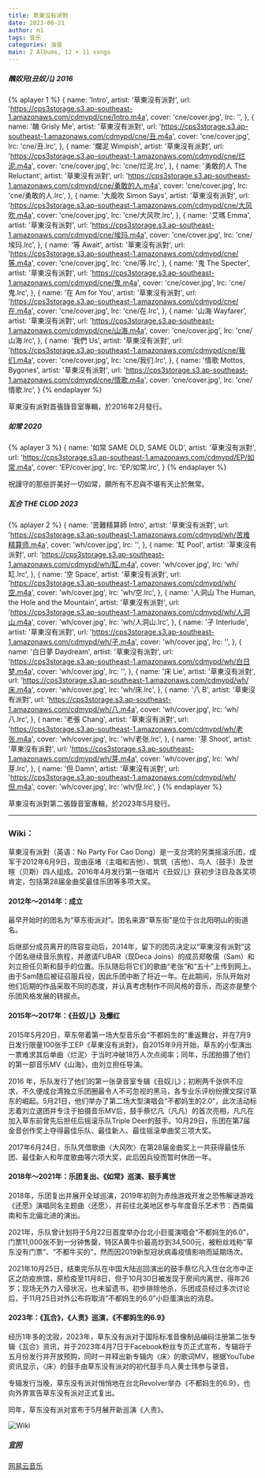 ```yaml
---
title: 草東沒有派對 
date: 2023-06-21
author: m1
tags: 音乐
categories: 浊音
main: 2 Albums, 12 + 11 songs
---
```


##### 醜奴兒(丑奴儿)  2016

{% aplayer 1 %}
{
name: 'Intro',
artist: '草東沒有派對',
url: 'https://cps3storage.s3.ap-southeast-1.amazonaws.com/cdmypd/cne/Intro.m4a',
cover: 'cne/cover.jpg',
lrc: '',
},
{
name: '醜 Grisly Me',
artist: '草東沒有派對',
url: 'https://cps3storage.s3.ap-southeast-1.amazonaws.com/cdmypd/cne/丑.m4a',
cover: 'cne/cover.jpg',
lrc: 'cne/丑.lrc',
},
{
name: '爛泥 Wimpish',
artist: '草東沒有派對',
url: 'https://cps3storage.s3.ap-southeast-1.amazonaws.com/cdmypd/cne/烂泥.m4a',
cover: 'cne/cover.jpg',
lrc: 'cne/烂泥.lrc',
},
{
name: '勇敢的人 The Reluctant',
artist: '草東沒有派對',
url: 'https://cps3storage.s3.ap-southeast-1.amazonaws.com/cdmypd/cne/勇敢的人.m4a',
cover: 'cne/cover.jpg',
lrc: 'cne/勇敢的人.lrc',
},
{
name: '大風吹 Simon Says',
artist: '草東沒有派對',
url: 'https://cps3storage.s3.ap-southeast-1.amazonaws.com/cdmypd/cne/大风吹.m4a',
cover: 'cne/cover.jpg',
lrc: 'cne/大风吹.lrc',
},
{
name: '艾瑪 Emma',
artist: '草東沒有派對',
url: 'https://cps3storage.s3.ap-southeast-1.amazonaws.com/cdmypd/cne/埃玛.m4a',
cover: 'cne/cover.jpg',
lrc: 'cne/埃玛.lrc',
},
{
name: '等 Await',
artist: '草東沒有派對',
url: 'https://cps3storage.s3.ap-southeast-1.amazonaws.com/cdmypd/cne/等.m4a',
cover: 'cne/cover.jpg',
lrc: 'cne/等.lrc',
},
{
name: '鬼 The Specter',
artist: '草東沒有派對',
url: 'https://cps3storage.s3.ap-southeast-1.amazonaws.com/cdmypd/cne/鬼.m4a',
cover: 'cne/cover.jpg',
lrc: 'cne/鬼.lrc',
},
{
name: '在 Am for You',
artist: '草東沒有派對',
url: 'https://cps3storage.s3.ap-southeast-1.amazonaws.com/cdmypd/cne/在.m4a',
cover: 'cne/cover.jpg',
lrc: 'cne/在.lrc',
},
{
name: '山海 Wayfarer',
artist: '草東沒有派對',
url: 'https://cps3storage.s3.ap-southeast-1.amazonaws.com/cdmypd/cne/山海.m4a',
cover: 'cne/cover.jpg',
lrc: 'cne/山海.lrc',
},
{
name: '我們 Us',
artist: '草東沒有派對',
url: 'https://cps3storage.s3.ap-southeast-1.amazonaws.com/cdmypd/cne/我们.m4a',
cover: 'cne/cover.jpg',
lrc: 'cne/我们.lrc',
},
{
name: '情歌 Mottos, Bygones',
artist: '草東沒有派對',
url: 'https://cps3storage.s3.ap-southeast-1.amazonaws.com/cdmypd/cne/情歌.m4a',
cover: 'cne/cover.jpg',
lrc: 'cne/情歌.lrc',
}
{% endaplayer %}

草東沒有派對首張錄音室專輯，於2016年2月發行。

##### 如常  2020

{% aplayer 3 %}
{
name: '如常 SAME OLD, SAME OLD',
artist: '草東沒有派對',
url: 'https://cps3storage.s3.ap-southeast-1.amazonaws.com/cdmypd/EP/如常.m4a',
cover: 'EP/cover.jpg',
lrc: 'EP/如常.lrc',
}
{% endaplayer %}

祝謹守的那些許美好一切如常，願所有不忍與不堪有天止於無常。

##### 瓦合 THE CLOD  2023

{% aplayer 2 %}
{
name: '苦難精算師 Intro',
artist: '草東沒有派對',
url: 'https://cps3storage.s3.ap-southeast-1.amazonaws.com/cdmypd/wh/苦难精算师.m4a',
cover: 'wh/cover.jpg',
lrc: '',
},
{
name: '缸 Pool',
artist: '草東沒有派對',
url: 'https://cps3storage.s3.ap-southeast-1.amazonaws.com/cdmypd/wh/缸.m4a',
cover: 'wh/cover.jpg',
lrc: 'wh/缸.lrc',
},
{
name: '空 Space',
artist: '草東沒有派對',
url: 'https://cps3storage.s3.ap-southeast-1.amazonaws.com/cdmypd/wh/空.m4a',
cover: 'wh/cover.jpg',
lrc: 'wh/空.lrc',
},
{
name: '人洞山 The Human, the Hole and the Mountain',
artist: '草東沒有派對',
url: 'https://cps3storage.s3.ap-southeast-1.amazonaws.com/cdmypd/wh/人洞山.m4a',
cover: 'wh/cover.jpg',
lrc: 'wh/人洞山.lrc',
},
{
name: '孑 Interlude',
artist: '草東沒有派對',
url: 'https://cps3storage.s3.ap-southeast-1.amazonaws.com/cdmypd/wh/孑.m4a',
cover: 'wh/cover.jpg',
lrc: '',
},
{
name: '白日夢 Daydream',
artist: '草東沒有派對',
url: 'https://cps3storage.s3.ap-southeast-1.amazonaws.com/cdmypd/wh/白日梦.m4a',
cover: 'wh/cover.jpg',
lrc: '',
},
{
name: '床 Lie',
artist: '草東沒有派對',
url: 'https://cps3storage.s3.ap-southeast-1.amazonaws.com/cdmypd/wh/床.m4a',
cover: 'wh/cover.jpg',
lrc: 'wh/床.lrc',
},
{
name: '八 B',
artist: '草東沒有派對',
url: 'https://cps3storage.s3.ap-southeast-1.amazonaws.com/cdmypd/wh/八.m4a',
cover: 'wh/cover.jpg',
lrc: 'wh/八.lrc',
},
{
name: '老張 Chang',
artist: '草東沒有派對',
url: 'https://cps3storage.s3.ap-southeast-1.amazonaws.com/cdmypd/wh/老张.m4a',
cover: 'wh/cover.jpg',
lrc: 'wh/老张.lrc',
},
{
name: '芽 Shoot',
artist: '草東沒有派對',
url: 'https://cps3storage.s3.ap-southeast-1.amazonaws.com/cdmypd/wh/芽.m4a',
cover: 'wh/cover.jpg',
lrc: 'wh/芽.lrc',
},
{
name: '但 Damn',
artist: '草東沒有派對',
url: 'https://cps3storage.s3.ap-southeast-1.amazonaws.com/cdmypd/wh/但.m4a',
cover: 'wh/cover.jpg',
lrc: 'wh/但.lrc',
}
{% endaplayer %}

草東沒有派對第二張錄音室專輯，於2023年5月發行。

---

### Wiki：

草東沒有派對（英语：No Party For Cao Dong）是一支台湾的另类摇滚乐团，成军于2012年6月9日，现由巫堵（主唱和吉他）、筑筑（吉他）、鸟人（鼓手）及世暄（贝斯）四人组成。2016年4月发行第一张唱片《丑奴儿》获初步注目及各奖项肯定，包括第28届金曲奖最佳乐团等多项大奖。

#### 2012年～2014年：成立

最早开始时的团名为“草东街派对”。团名来源“草东街”是位于台北阳明山的街道名。

后继部分成员离开的阵容变动后，2014年，留下的团员决定以“草東沒有派對”这个团名继续音乐旅程，并邀请FUBAR（现Deca Joins）的成员郑敬儒（Sam）和 刘立担任贝斯和鼓手的位置。乐队随后将它们的歌曲“老张”和“五十”上传到网上。由于Sam随后被征召服兵役，因此乐团中断了将近一年。在此期间，乐队开始对他们后期的作品采取不同的态度，并认真考虑制作不同风格的音乐，而这亦是整个乐团风格发展的转捩点。

#### 2015年～2017年：《丑奴儿》及爆红

2015年5月20日，草东带着第一场大型音乐会“不都妈生的”重返舞台，并在7月9日发行限量100张手工EP《草東沒有派對》，自2015年9月开始，草东的小型演出一票难求其后单曲〈烂泥〉于当时冲破18万人次点阅率；同年，乐团拍摄了他们的第一部音乐MV《山海》，由刘立担任导演。

2016 年，乐队发行了他们的第一张录音室专辑《丑奴儿》；初刷两千张供不应求，不久便成台湾独立乐团圈最令人不可忽视的黑马，各专业乐评纷纷撰文探讨草东的崛起。5月21日，他们举办了第二场大型演唱会“不都妈生的2.0”，此次活动标志着刘立退团并专注于拍摄音乐MV后，鼓手蔡忆凡（凡凡）的首次亮相，凡凡在加入草东前曾先后担任后摇滚乐队Triple Deer的鼓手。10月29日，乐团在第7届金音创作奖上夺得最佳乐队、最佳新人、最佳摇滚单曲奖三项大奖。

2017年6月24日，乐队凭借歌曲〈大风吹〉在第28届金曲奖上一共获得最佳乐团、最佳新人和年度歌曲等六项大奖，此后因兵役而暂时休团一年。

#### 2018年～2021年：乐团复出、《如常》巡演、鼓手离世

2018年，乐团复出并展开全球巡演，2019年初则为赤烛游戏开发之恐怖解谜游戏《还愿》演唱同名主题曲〈还愿〉，并前往北美地区参与年度音乐艺术节：西南偏南和东北偏北进的演出。

2021年，乐队曾计划将于5月22日首度举办台北小巨蛋演唱会“不都妈生的6.0”，门票11,000张不到一分钟售罄，特区A黄牛价最高炒到34,500元，被粉丝戏称“草东没有门票”、“不都牛买的”，然而因2019新型冠状病毒疫情影响而延期场次。

2021年10月25日，结束完乐队在中国大陆巡回演出的鼓手蔡忆凡入住台北市中正区之防疫旅馆，原检疫至11月8日，但于10月30日被发现于房间内离世，得年26岁；现场无外力入侵状况，也未留遗书，初步排除他杀，乐团成员经过多次讨论后，于11月25日对外公布将取消“不都妈生的6.0”小巨蛋演出的消息。

#### 2023年：《瓦合》，《人责》巡演，《不都妈生的6.9》

经历1年多的沈寂，2023年，草东没有派对于国际标准音像制品编码注册第二张专辑《瓦合》资讯，并于2023年4月7日于Facebook粉丝专页正式宣布，专辑将于五月份发行并开放预购，同时一并释出新专辑内〈床〉的歌词MV，根据YouTube资讯显示，〈床〉的鼓手由草东没有派对的初代鼓手鸟人黄士玮参与录音。

专辑发行当晚，草东没有派对悄悄地在台北Revolver举办《不都妈生的6.9》，也向外界宣告草东没有派对正式复出。

同年，草东没有派对宣布于5月展开新巡演《人责》。

![Wiki](wiki.png)

##### [官网](https://nopartyforcaodong.com/zh-hant)

[网易云音乐](https://music.163.com/#/artist?id=1161122)
